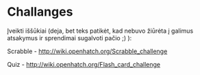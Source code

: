 # Challanges
Įveikti iššūkiai (deja, bet teks patikėt, kad nebuvo žiūrėta į galimus atsakymus ir sprendimai sugalvoti pačio ;) ):

Scrabble - http://wiki.openhatch.org/Scrabble_challenge

Quiz - http://wiki.openhatch.org/Flash_card_challenge
